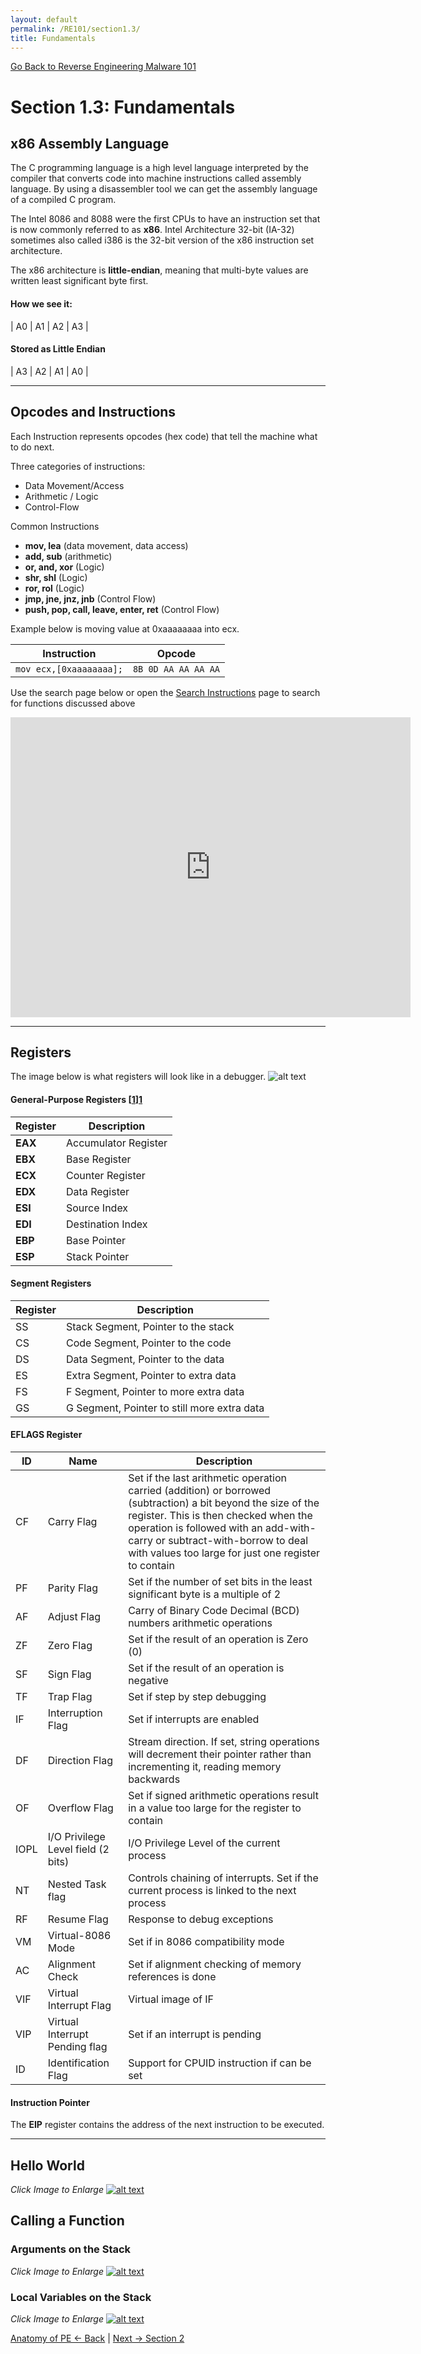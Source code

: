 ```yaml
---
layout: default
permalink: /RE101/section1.3/
title: Fundamentals
---
```

[Go Back to Reverse Engineering Malware 101](https://securedorg.github.io/RE101/)

# Section 1.3: Fundamentals #

## x86 Assembly Language ##

The C programming language is a high level language interpreted by the compiler that converts code into machine instructions called assembly language. By using a disassembler tool we can get the assembly language of a compiled C program.

The Intel 8086 and 8088 were the first CPUs to have an instruction set that is now commonly referred to as **x86**. Intel Architecture 32-bit (IA-32) sometimes also called i386 is the 32-bit version of the x86 instruction set architecture.

The x86 architecture is **little-endian**, meaning that multi-byte values are written least significant byte first.

#### How we see it:
| A0 | A1 | A2 | A3 |

#### Stored as Little Endian
| A3 | A2 | A1 | A0 |

---

## Opcodes and Instructions ###

Each Instruction represents opcodes (hex code) that tell the machine what to do next.

Three categories of instructions:
* Data Movement/Access
* Arithmetic / Logic
* Control-Flow

Common Instructions
* **mov, lea** (data movement, data access)
* **add, sub** (arithmetic)
* **or, and, xor** (Logic)
* **shr, shl** (Logic)
* **ror, rol** (Logic)
* **jmp, jne, jnz, jnb** (Control Flow) 
* **push, pop, call, leave, enter, ret** (Control Flow)

Example below is moving value at 0xaaaaaaaa into ecx.

| Instruction | Opcode |
| --- | --- |
| `mov ecx,[0xaaaaaaaa];` | `8B 0D AA AA AA AA` |

Use the search page below or open the [Search Instructions](https://securedorg.github.io/x86.html) page to search for functions discussed above

<iframe src="https://securedorg.github.io/x86.html" width="640" height="480" frameborder="0" style="display:block; margin: 0 auto;"></iframe>

---

## Registers ###

The image below is what registers will look like in a debugger.
![alt text](https://securedorg.github.io/images/Registers.png "Registers")

#### General-Purpose Registers [[1]][1]


| Register | Description |
| --- | --- |
| **EAX** | Accumulator Register |
| **EBX** | Base Register |
| **ECX** | Counter Register |
| **EDX** | Data Register |
| **ESI** | Source Index |
| **EDI** | Destination Index |
| **EBP** | Base Pointer |
| **ESP** | Stack Pointer |

#### Segment Registers

| Register | Description |
| --- | --- |
| SS | Stack Segment, Pointer to the stack |
| CS | Code Segment, Pointer to the code |
| DS | Data Segment, Pointer to the data |
| ES | Extra Segment, Pointer to extra data |
| FS | F Segment, Pointer to more extra data |
| GS | G Segment, Pointer to still more extra data |

#### EFLAGS Register

| ID | Name | Description |
| --- | --- | --- |
| CF | Carry Flag | Set if the last arithmetic operation carried (addition) or borrowed (subtraction) a bit beyond the size of the register. This is then checked when the operation is followed with an add-with-carry or subtract-with-borrow to deal with values too large for just one register to contain |
| PF | Parity Flag | Set if the number of set bits in the least significant byte is a multiple of 2 |
| AF | Adjust Flag | Carry of Binary Code Decimal (BCD) numbers arithmetic operations |
| ZF | Zero Flag | Set if the result of an operation is Zero (0) |
| SF | Sign Flag | Set if the result of an operation is negative |
| TF | Trap Flag | Set if step by step debugging |
| IF | Interruption Flag | Set if interrupts are enabled |
| DF | Direction Flag | Stream direction. If set, string operations will decrement their pointer rather than incrementing it, reading memory backwards |
| OF | Overflow Flag | Set if signed arithmetic operations result in a value too large for the register to contain |
| IOPL | I/O Privilege Level field (2 bits) | I/O Privilege Level of the current process |
| NT | Nested Task flag | Controls chaining of interrupts. Set if the current process is linked to the next process |
| RF | Resume Flag | Response to debug exceptions |
| VM | Virtual-8086 Mode | Set if in 8086 compatibility mode |
| AC | Alignment Check | Set if alignment checking of memory references is done |
| VIF | Virtual Interrupt Flag | Virtual image of IF |
| VIP | Virtual Interrupt Pending flag | Set if an interrupt is pending |
| ID | Identification Flag | Support for CPUID instruction if can be set |

#### Instruction Pointer

The **EIP** register contains the address of the next instruction to be executed.

---

## Hello World ##

*Click Image to Enlarge*
[![alt text](https://securedorg.github.io/images/helloworld.gif "Hello World")](https://securedorg.github.io/images/helloworld.gif)

## Calling a Function ##

### Arguments on the Stack ###

*Click Image to Enlarge*
[![alt text](https://securedorg.github.io/images/FunctionCall.gif "Function Arguments")](https://securedorg.github.io/images/FunctionCall.gif)

### Local Variables on the Stack ###

*Click Image to Enlarge*
[![alt text](https://securedorg.github.io/images/FunctionCall2.gif "Function Locals")](https://securedorg.github.io/images/FunctionCall2.gif)

[1]: https://en.wikibooks.org/wiki/X86_Assembly/X86_Architecture

[Anatomy of PE <- Back](https://securedorg.github.io/RE101/section1.2) | [Next -> Section 2](https://securedorg.github.io/RE101/section2)
